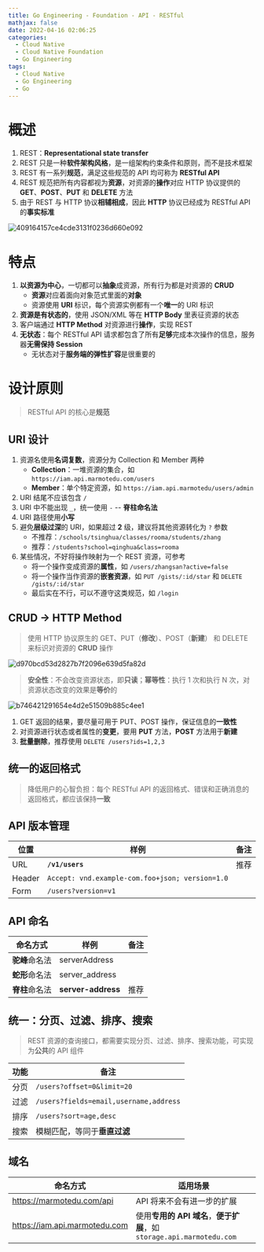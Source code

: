 ```yaml
---
title: Go Engineering - Foundation - API - RESTful
mathjax: false
date: 2022-04-16 02:06:25
categories:
  - Cloud Native
  - Cloud Native Foundation
  - Go Engineering
tags:
  - Cloud Native
  - Go Engineering
  - Go
---
```


# 概述

1. REST：**Representational state transfer**
2. REST 只是一种**软件架构风格**，是一组架构约束条件和原则，而不是技术框架
3. REST 有一系列**规范**，满足这些规范的 API 均可称为 **RESTful API**
4. REST 规范把所有内容都视为**资源**，对资源的**操作**对应 HTTP 协议提供的 **GET**、**POST**、**PUT** 和 **DELETE** 方法
5. 由于 REST 与 HTTP 协议**相辅相成**，因此 **HTTP** 协议已经成为 RESTful API 的**事实标准**

![409164157ce4cde3131f0236d660e092](https://go-engineering-1253868755.cos.ap-guangzhou.myqcloud.com/409164157ce4cde3131f0236d660e092.webp)

<!-- more -->

# 特点

1. **以资源为中心**，一切都可以**抽象**成资源，所有行为都是对资源的 **CRUD**
   - **资源**对应着面向对象范式里面的**对象**
   - 资源使用 **URI** 标识，每个资源实例都有一个**唯一**的 URI 标识
2. **资源是有状态的**，使用 JSON/XML 等在 **HTTP Body** 里表征资源的状态
3. 客户端通过 **HTTP Method** 对资源进行**操作**，实现 REST
4. **无状态**：每个 RESTful API 请求都包含了所有**足够**完成本次操作的信息，服务器**无需保持 Session**
   - 无状态对于**服务端的弹性扩容**是很重要的

# 设计原则

> RESTful API 的核心是**规范**

## URI 设计

1. 资源名使用**名词复数**，资源分为 Collection 和 Member 两种
   - **Collection**：一堆资源的集合，如 `https://iam.api.marmotedu.com/users`
   - **Member**：单个特定资源，如 `https://iam.api.marmotedu/users/admin`
2. URI 结尾不应该包含 `/`
3. URI 中不能出现 `_`，统一使用 `-` -- **脊柱命名法**
4. URI 路径使用**小写**
5. 避免**层级过深**的 URI，如果超过 **2** 级，建议将其他资源转化为 `?` 参数
   - 不推荐：`/schools/tsinghua/classes/rooma/students/zhang`
   - 推荐：`/students?school=qinghua&class=rooma`
6. 某些情况，不好将操作映射为一个 REST 资源，可参考
   - 将一个操作变成资源的**属性**，如 `/users/zhangsan?active=false`
   - 将一个操作当作资源的**嵌套资源**，如 `PUT /gists/:id/star` 和 `DELETE /gists/:id/star`
   - 最后实在不行，可以不遵守这类规范，如 `/login`

## CRUD -> HTTP Method

> 使用 HTTP 协议原生的 GET、PUT（**修改**）、POST（**新建**） 和 DELETE 来标识对资源的 **CRUD** 操作

![d970bcd53d2827b7f2096e639d5fa82d](https://go-engineering-1253868755.cos.ap-guangzhou.myqcloud.com/d970bcd53d2827b7f2096e639d5fa82d.webp)

> **安全性**：不会改变资源状态，即**只读**；**幂等性**：执行 1 次和执行 N 次，对资源状态改变的效果是**等价**的

![b746421291654e4d2e51509b885c4ee1](https://go-engineering-1253868755.cos.ap-guangzhou.myqcloud.com/b746421291654e4d2e51509b885c4ee1.webp)

1. GET 返回的结果，要尽量可用于 PUT、POST 操作，保证信息的**一致性**
2. 对资源进行状态或者属性的**变更**，要用 **PUT** 方法，**POST** 方法用于**新建**
3. **批量删除**，推荐使用 `DELETE /users?ids=1,2,3`

## 统一的返回格式

> 降低用户的心智负担：每个 RESTful API 的返回格式、错误和正确消息的返回格式，都应该保持**一致**

## API 版本管理

| 位置   | 样例                                            | 备注 |
| ------ | ----------------------------------------------- | ---- |
| URL    | **`/v1/users`**                                 | 推荐 |
| Header | `Accept: vnd.example-com.foo+json; version=1.0` |      |
| Form   | `/users?version=v1`                             |      |

## API 命名

| 命名方式       | 样例               | 备注 |
| -------------- | ------------------ | ---- |
| **驼峰**命名法 | serverAddress      |      |
| **蛇形**命名法 | server_address     |      |
| **脊柱**命名法 | **server-address** | 推荐 |

## 统一：分页、过滤、排序、搜索

> REST 资源的查询接口，都需要实现分页、过滤、排序、搜索功能，可实现为**公共**的 API 组件

| 功能 | 备注                                   |
| ---- | -------------------------------------- |
| 分页 | `/users?offset=0&limit=20`             |
| 过滤 | `/users?fields=email,username,address` |
| 排序 | `/users?sort=age,desc`                 |
| 搜索 | 模糊匹配，等同于**垂直过滤**           |

## 域名

| 命名方式                      | 适用场景                                                     |
| ----------------------------- | ------------------------------------------------------------ |
| https://marmotedu.com/api     | API 将来不会有进一步的扩展                                   |
| https://iam.api.marmotedu.com | 使用**专用的 API 域名**，**便于扩展**，如 `storage.api.marmotedu.com` |





